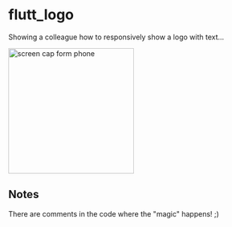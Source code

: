 # flutt_logo
Showing a colleague how to responsively show a logo with text...

<img src="https://mattgwriter7.com/assets/github/logo_demo.png" width="250" title="screen cap form phone">

## Notes    
There are comments in the code where the "magic" happens! ;) 
